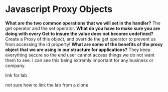 #  Javascript Proxy Objects


**What are the two common operations that we will set in the handler?**
  The get operator and the set operator. 
**What do you have to make sure you are doing with every Get to insure the value does not become undefined?**
  Create a Proxy of this object, and override the get operator to prevent us from accessing the id property!
**What are some of the benefits of the proxy object that we are using in our structure for applications?**
 They keep everything secure so the end user cannot access things we do not want them to see. I can see this being extremly important for any business or company. 



link for lab 

not sure how to link the lab from a clone
